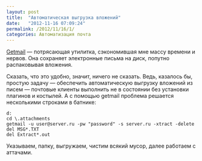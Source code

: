 ```yaml
---
layout: post
title:  "Автоматическая выгрузка вложений"
date:   "2012-11-16 07:09:24"
permalink: /2012/11/16/1/
categories: Автоматизация почта
---
```


[Getmail](http://www.interlog.com/~tcharron/getmail.html) —
потрясающая утилитка, сэкономившая мне массу времени и нервов.  Она
сохраняет электронные письма на диск, попутно распаковывая вложения.

Сказать, что это удобно, значит, ничего не сказать. Ведь, казалось бы,
простую задачу — обеспечить автоматическую выгрузку вложений из писем
— почтовые клиенты выполнить не в состоянии без установки плагинов и
костылей. А с помощью getmail проблема решается несколькими строками в
батнике:

~~~
d:
cd \.attachments
getmail -u user@server.ru -pw "password" -s server.ru -xtract -delete
del MSG*.TXT
del Extract*.out
~~~

Указываем, папку, выгружаем, чистим всякий мусор, далее работаем с
аттачами.
